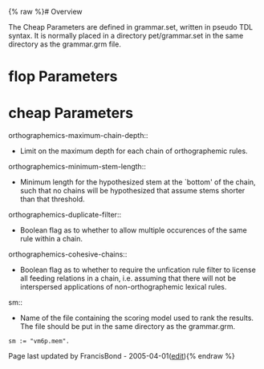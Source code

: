 {% raw %}# Overview

The Cheap Parameters are defined in grammar.set, written in pseudo TDL
syntax. It is normally placed in a directory pet/grammar.set in the same
directory as the grammar.grm file.

# flop Parameters

# cheap Parameters

orthographemics-maximum-chain-depth::

- Limit on the maximum depth for each chain of orthographemic rules.

orthographemics-minimum-stem-length::

- Minimum length for the hypothesized stem at the \`bottom' of the
chain, such that no chains will be hypothesized that assume stems
shorter than that threshold.

orthographemics-duplicate-filter::

- Boolean flag as to whether to allow multiple occurences of the same
rule within a chain.

orthographemics-cohesive-chains::

- Boolean flag as to whether to require the unfication rule filter to
license all feeding relations in a chain, i.e. assuming that there
will not be interspersed applications of non-orthographemic lexical
rules.

sm::

- Name of the file containing the scoring model used to rank the
results. The file should be put in the same directory as the
grammar.grm.

<!-- -->


    sm := "vm6p.mem".

Page last updated by FrancisBond - 2005-04-01([edit](https://github.com/delph-in/docs/wiki/PetParameters/_edit)){% endraw %}